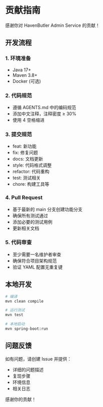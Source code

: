 # 贡献指南

感谢你对 HavenButler Admin Service 的贡献！

## 开发流程

### 1. 环境准备
- Java 17+
- Maven 3.8+
- Docker (可选)

### 2. 代码规范
- 遵循 AGENTS.md 中的编码规范
- 添加中文注释，注释密度 ≥ 30%
- 使用 4 空格缩进

### 3. 提交规范
- feat: 新功能
- fix: 修复问题
- docs: 文档更新
- style: 代码格式调整
- refactor: 代码重构
- test: 测试相关
- chore: 构建工具等

### 4. Pull Request
- 基于最新的 main 分支创建功能分支
- 确保所有测试通过
- 添加必要的测试用例
- 更新相关文档

### 5. 代码审查
- 至少需要一名维护者审查
- 确保符合项目架构规范
- 验证 YAML 配置无重复键

## 本地开发

```bash
# 编译
mvn clean compile

# 运行测试
mvn test

# 本地启动
mvn spring-boot:run
```

## 问题反馈

如有问题，请创建 Issue 并提供：
- 详细的问题描述
- 复现步骤
- 环境信息
- 相关日志

感谢你的贡献！